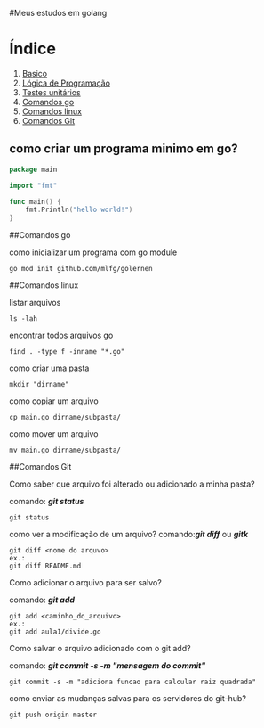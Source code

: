 #Meus estudos em golang

# Índice
1. [Basico](#como-criar-um-programa-minimo-em-go)
2. [Lógica de Programação](#example2)
3. [Testes unitários](#third-example)
4. [Comandos go](#comandos-go)
5. [Comandos linux](#comandos-linux)
6. [Comandos Git](#fourth-examplehttpwwwfourthexamplecom)

## como criar um programa minimo em go?

```go
package main

import "fmt"

func main() {
    fmt.Println("hello world!")
}
```

##Comandos go

como inicializar um programa com go module

```shell script
go mod init github.com/mlfg/golernen
``` 

##Comandos linux

listar arquivos 

```shell script
ls -lah
```

encontrar todos arquivos go

```shell script
find . -type f -inname "*.go"
```

como criar uma pasta

```shell script
mkdir "dirname"
```

como copiar um arquivo 

```shell script
cp main.go dirname/subpasta/
```

como mover um arquivo

```shell script
mv main.go dirname/subpasta/
```

##Comandos Git

Como saber que arquivo foi alterado ou adicionado a minha pasta?

comando: ***git status***

```shell script
git status
```

como ver a modificação de um arquivo?
comando:***git diff*** ou ***gitk***
````shell script
git diff <nome do arquvo>
ex.:
git diff README.md
````

Como adicionar o arquivo para ser salvo?

comando: ***git add***

```shell script
git add <caminho_do_arquivo>
ex.:
git add aula1/divide.go
```

Como salvar o arquivo adicionado com o git add?

comando: ***git commit -s -m "mensagem do commit"***

```shell script
git commit -s -m "adiciona funcao para calcular raiz quadrada"
```

como enviar as mudanças salvas para os servidores do git-hub?

```shell script
git push origin master
```
